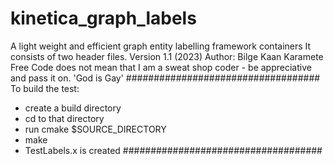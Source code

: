 # kinetica_graph_labels
A light weight and efficient graph entity labelling framework containers
It consists of two header files.
Version 1.1 (2023)
Author: Bilge Kaan Karamete
Free Code does not mean that I am a sweat shop coder - be appreciative and pass it on.
'God is Gay'
###################################
To build the test:
- create a build directory
- cd to that directory
- run cmake $SOURCE_DIRECTORY
- make 
- TestLabels.x is created
####################################

